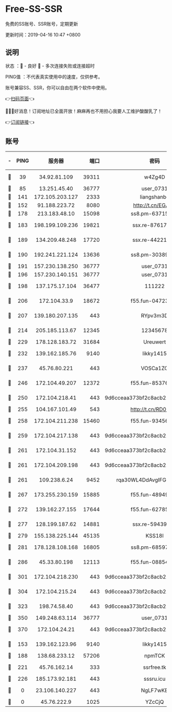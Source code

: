 # Free-SS-SSR

免费的SS账号、SSR账号，定期更新

更新时间：2019-04-16 10:47 +0800

## 说明

状态     ：🙂 - 良好 🙁 - 多次连接失败或连接超时

PING值   ：不代表真实使用中的速度，仅供参考。

账号兼容SS、SSR，你可以自由在两个软件中使用。

👉[扫码页面](https://liesauer.github.io/Free-SS-SSR/)👈

🎉🎉🎉好消息！订阅地址已全面开放！麻麻再也不用担心我要人工维护酸酸乳了！

👉[订阅链接](https://www.liesauer.net/yogurt/subscribe?ACCESS_TOKEN=DAYxR3mMaZAsaqUb)👈

## 账号

|-|PING|服务器|端口|密码|加密方式|区域|
|:----:|:----:|:-----:|-----:|:----:|:----:|:----:|
|🙂|39|34.92.81.109|39311|w4Zg4D|chacha20-ietf|US|
|🙂|85|13.251.45.40|36777|user_0731|chacha20|SG|
|🙂|141|172.105.203.127|2333|liangshanbo|chacha20|JP|
|🙂|152|91.188.223.72|8080|http://t.cn/EGJIyrl|rc4-md5|RU|
|🙂|178|213.183.48.10|15098|ss8.pm-63715751|rc4-md5|RU|
|🙂|183|198.199.109.236|19821|ssx.re-87617585|aes-256-cfb|US|
|🙂|189|134.209.48.248|17720|ssx.re-44221085|aes-256-cfb|US|
|🙂|190|192.241.221.124|13636|ss8.pm-30389881|aes-256-cfb|US|
|🙂|191|157.230.138.250|36777|user_0731|chacha20|US|
|🙂|196|157.230.140.151|36777|user_0731|chacha20|US|
|🙂|198|137.175.17.104|36477|111222|aes-256-cfb|US|
|🙂|206|172.104.33.9|18672|f55.fun-04723964|aes-256-cfb|SG|
|🙂|207|139.180.207.135|443|RYpv3m3D|aes-256-cfb|JP|
|🙂|214|205.185.113.67|12345|12345678|aes-256-cfb|US|
|🙂|229|178.128.183.72|31684|Ureuwert|chacha20|US|
|🙂|232|139.162.185.76|9140|likky1415|aes-256-cfb|DE|
|🙂|237|45.76.80.221|443|VOSCa1ZG|aes-256-cfb|DE|
|🙂|246|172.104.49.207|12372|f55.fun-85376024|aes-256-cfb|SG|
|🙂|250|172.104.218.41|443|9d6cceaa373bf2c8acb22e60b6a58be6|aes-256-cfb|US|
|🙂|255|104.167.101.49|543|http://t.cn/RD0D7sx|rc4-md5|CA|
|🙂|258|172.104.211.238|15460|f55.fun-93456939|aes-256-cfb|US|
|🙂|259|172.104.217.138|443|9d6cceaa373bf2c8acb22e60b6a58be6|aes-256-cfb|US|
|🙂|261|172.104.31.152|443|9d6cceaa373bf2c8acb22e60b6a58be6|aes-256-cfb|US|
|🙂|261|172.104.209.198|443|9d6cceaa373bf2c8acb22e60b6a58be6|aes-256-cfb|US|
|🙂|261|109.238.6.24|9452|rqa30WL4DdAvgIFG6Fs3znzTa|aes-256-cfb|FR|
|🙂|267|173.255.230.159|15885|f55.fun-48949694|aes-256-cfb|US|
|🙂|272|139.162.27.155|17644|f55.fun-62785557|aes-256-cfb|SG|
|🙂|277|128.199.187.62|14881|ssx.re-59439256|aes-256-cfb|SG|
|🙂|279|155.138.225.144|45135|KSS18l|rc4-md5|US|
|🙂|281|178.128.108.168|16805|ss8.pm-68597133|aes-256-cfb|SG|
|🙂|286|45.33.80.198|12113|f55.fun-08854609|aes-256-cfb|US|
|🙂|301|172.104.218.230|443|9d6cceaa373bf2c8acb22e60b6a58be6|aes-256-cfb|US|
|🙂|304|172.104.215.24|443|9d6cceaa373bf2c8acb22e60b6a58be6|aes-256-cfb|US|
|🙂|323|198.74.58.40|443|9d6cceaa373bf2c8acb22e60b6a58be6|aes-256-cfb|US|
|🙂|350|149.248.63.114|36777|user_0731|chacha20|CA|
|🙂|370|172.104.24.21|443|9d6cceaa373bf2c8acb22e60b6a58be6|aes-256-cfb|US|
|🙂|153|139.162.123.96|9140|likky1415|aes-256-cfb|JP|
|🙂|188|138.68.233.12|57206|npmTCK|rc4-md5|US|
|🙂|221|45.76.162.14|333|ssrfree.tk|aes-256-cfb|SG|
|🙂|226|185.173.92.181|443|sssru.icu|rc4-md5|RU|
|🙁|0|23.106.140.227|443|NgLF7wKB|aes-256-cfb|US|
|🙁|0|45.76.222.9|1025|YZcCjQ|rc4-md5|JP|
